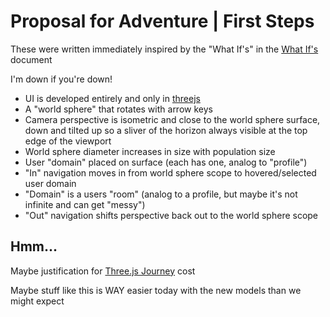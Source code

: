# Proposal for Adventure | First Steps
These were written immediately inspired by the "What If's" in the [What If's](what-ifs.md) document

I'm down if you're down!

* UI is developed entirely and only in [threejs](https://threejs.org/)
* A "world sphere" that rotates with arrow keys
* Camera perspective is isometric and close to the world sphere surface, down and tilted up so a sliver of the horizon always visible at the top edge of the viewport
* World sphere diameter increases in size with population size
* User "domain" placed on surface (each has one, analog to "profile")
* "In" navigation moves in from world sphere scope to hovered/selected user domain
* "Domain" is a users "room" (analog to a profile, but maybe it's not infinite and can get "messy")
* "Out" navigation shifts perspective back out to the world sphere scope

## Hmm...
Maybe justification for [Three.js Journey](https://threejs-journey.com/) cost

Maybe stuff like this is WAY easier today with the new models than we might expect

